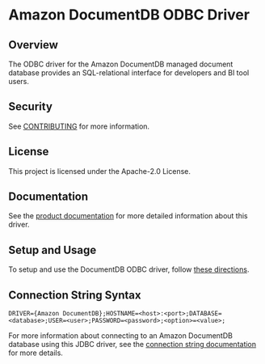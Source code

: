 # Amazon DocumentDB ODBC Driver

## Overview

The ODBC driver for the Amazon DocumentDB managed document database provides an 
SQL-relational interface for developers and BI tool users.

## Security

See [CONTRIBUTING](CONTRIBUTING.md#security-issue-notifications) for more information.

## License

This project is licensed under the Apache-2.0 License.

## Documentation

See the [product documentation](src/markdown/index.md) for more detailed information about this driver.

## Setup and Usage

To setup and use the DocumentDB ODBC driver, follow [these directions](src/markdown/setup/setup.md).

## Connection String Syntax

```
DRIVER={Amazon DocumentDB};HOSTNAME=<host>:<port>;DATABASE=<database>;USER=<user>;PASSWORD=<password>;<option>=<value>;
```

For more information about connecting to an Amazon DocumentDB database using this JDBC driver, see
the [connection string documentation](src/markdown/setup/connection-string.md) for more details.
